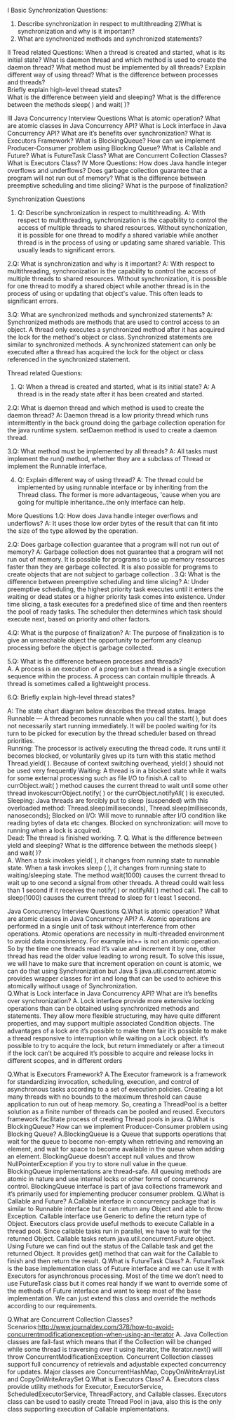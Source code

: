 I Basic Synchronization Questions: 
1) Describe synchronization in respect to multithreading 
  2)What is synchronization and why is it important? 
3) What are synchronized methods and synchronized statements? 
 
 II Tread related Questions: 
When a thread is created and started, what is its initial state? 
What is daemon thread and which method is used to create the daemon thread? 
What method must be implemented by all threads? 
Explain different way of using thread? 
What is the difference between processes and threads?  
Briefly explain high-level thread states?  
What is the difference between yield and sleeping? What is the difference between the methods sleep( ) and wait( )?  
 
III Java Concurrency Interview Questions 
What is atomic operation? What are atomic classes in Java Concurrency API? 
What is Lock interface in Java Concurrency API? What are it’s benefits over synchronization? 
What is Executors Framework? 
What is BlockingQueue? How can we implement Producer-Consumer problem using Blocking Queue? 
What is Callable and Future? 
What is FutureTask Class? 
What are Concurrent Collection Classes? 
What is Executors Class? 
IV More Questions: 
How does Java handle integer overflows and underflows? 
Does garbage collection guarantee that a program will not run out of memory? 
What is the difference between preemptive scheduling and time slicing? 
What is the purpose of finalization? 
 
 
 
Synchronization Questions 
 
1. Q: Describe synchronization in respect to multithreading. 
A: With respect to multithreading, synchronization is the capability to control the access of multiple threads to shared resources. Without synchonization, it is possible for one thread to modify a shared variable while another thread is in the process of using or updating same shared variable. This usually leads to significant errors. 
 
2.Q: What is synchronization and why is it important? 
A: With respect to multithreading, synchronization is the capability to control 
the access of multiple threads to shared resources. Without synchronization, it is possible for one thread to modify a shared object while another thread is in the process of using or updating that object's value. This often leads to significant errors. 
 
3.Q: What are synchronized methods and synchronized statements? 
A: Synchronized methods are methods that are used to control access to an object. A thread only executes a synchronized method after it has acquired the lock for the method's object or class. Synchronized statements are similar to synchronized methods. A synchronized statement can only be executed after a thread has acquired the lock for the object or class referenced in the synchronized statement. 
 
 
Thread related Questions: 
 
1. Q: When a thread is created and started, what is its initial state? 
A: A thread is in the ready state after it has been created and started. 
 
2.Q: What is daemon thread and which method is used to create the daemon thread? 
A: Daemon thread is a low priority thread which runs intermittently in the back ground doing the garbage collection operation for the java runtime system. setDaemon method is used to create a daemon thread. 
 
3.Q: What method must be implemented by all threads? 
A: All tasks must implement the run() method, whether they are a subclass of Thread or implement the Runnable interface. 
 
4. Q: Explain different way of using thread? 
A: The thread could be implemented by using runnable interface or by inheriting from the Thread class. 
The former is more advantageous, 'cause when you are going for multiple inheritance..the only 
interface can help. 
 
 
More Questions 
1.Q: How does Java handle integer overflows and underflows? 
A: It uses those low order bytes of the result that can fit into the size of the type allowed by the 
operation. 
 
2.Q: Does garbage collection guarantee that a program will not run out of memory? 
A: Garbage collection does not guarantee that a program will not run out of memory. It is possible for programs to use up memory resources faster than they are garbage collected. It is also possible for programs to create objects that are not subject to garbage collection 
. 
3.Q: What is the difference between preemptive scheduling and time slicing? 
A: Under preemptive scheduling, the highest priority task executes until it enters the waiting or dead states or a higher priority task comes into existence. Under time slicing, a task executes for a predefined slice of time and then reenters the pool of ready tasks. The scheduler then determines which task should execute next, based on priority and other factors. 
 
4.Q: What is the purpose of finalization? 
A: The purpose of finalization is to give an unreachable object the opportunity to perform any cleanup processing before the object is garbage collected. 
 
5.Q: What is the difference between processes and threads?  
A. A process is an execution of a program but a thread is a single execution sequence within the process. A process can contain multiple threads. A thread is sometimes called a lightweight process. 
 
6.Q: Briefly explain high-level thread states?  
 
A: The state chart diagram below describes the thread states. 
Image 
Runnable — A thread becomes runnable when you call the start( ), but does  not necessarily start running immediately.  It will be pooled waiting for its turn to be picked for execution by the thread scheduler based on thread priorities.  
Running: The processor is actively executing the thread code. It runs until it becomes blocked, or voluntarily gives up its turn with this static method Thread.yield( ). Because of context switching overhead, yield( ) should not be used very frequently 
Waiting: A thread is in a blocked state while it waits for some external processing such as file I/O to finish.A call to currObject.wait( ) method causes the current thread to wait until some other thread invokescurrObject.notify( ) or the currObject.notifyAll( ) is executed. 
Sleeping: Java threads are forcibly put to sleep (suspended) with this overloaded method: Thread.sleep(milliseconds), Thread.sleep(milliseconds, nanoseconds); 
Blocked on I/O: Will move to runnable after I/O condition like reading bytes of data etc changes. 
Blocked on synchronization: will move to running when a lock is acquired.  
Dead: The thread is finished working. 
7. Q. What is the difference between yield and sleeping? What is the difference between the methods sleep( ) and wait( )?  
A. When a task invokes yield( ), it changes from running state to runnable state. When a task invokes sleep ( ), it changes from running state to waiting/sleeping state. 
The method wait(1000) causes the current thread to wait up to one second a signal from other threads. A thread could wait less than 1 second if it receives the notify( ) or notifyAll( ) method call. The call to sleep(1000) causes the current thread to sleep for t least 1 second. 
 
Java Concurrency Interview Questions 
Q.What is atomic operation? What are atomic classes in Java Concurrency API? 
A. Atomic operations are performed in a single unit of task without interference from other operations. Atomic operations are necessity in multi-threaded environment to avoid data inconsistency. 
For example  int++ is not an atomic operation. So by the time one threads read it’s value and increment it by one, other thread has read the older value leading to wrong result. 
To solve this issue, we will have to make sure that increment operation on count is atomic, we can do that using Synchronization but Java 5 java.util.concurrent.atomic provides wrapper classes for int and long that can be used to achieve this atomically without usage of Synchronization.  
Q.What is Lock interface in Java Concurrency API? What are it’s benefits over synchronization? 
A. Lock interface provide more extensive locking operations than can be obtained using synchronized methods and statements. They allow more flexible structuring, may have quite different properties, and may support multiple associated Condition objects. 
The advantages of a lock are 
it’s possible to make them fair 
it’s possible to make a thread responsive to interruption while waiting on a Lock object. 
it’s possible to try to acquire the lock, but return immediately or after a timeout if the lock can’t be acquired 
it’s possible to acquire and release locks in different scopes, and in different orders 
 
Q.What is Executors Framework? 
A.The Executor framework is a framework for standardizing invocation, scheduling, execution, and control of asynchronous tasks according to a set of execution policies. 
Creating a lot many threads with no bounds to the maximum threshold can cause application to run out of heap memory. So, creating a ThreadPool is a better solution as a finite number of threads can be pooled and reused. Executors framework facilitate process of creating Thread pools in java. 
Q.What is BlockingQueue? How can we implement Producer-Consumer problem using Blocking Queue? 
A.BlockingQueue is a Queue that supports operations that wait for the queue to become non-empty when retrieving and removing an element, and wait for space to become available in the queue when adding an element. 
BlockingQueue doesn’t accept null values and throw NullPointerException if you try to store null value in the queue. 
BlockingQueue implementations are thread-safe. All queuing methods are atomic in nature and use internal locks or other forms of concurrency control. 
BlockingQueue interface is part of java collections framework and it’s primarily used for implementing producer consumer problem. 
Q.What is Callable and Future? 
A.Callable interface in concurrency package that is similar to Runnable interface but it can return any Object and able to throw Exception. 
Callable interface use Generic to define the return type of Object. Executors class provide useful methods to execute Callable in a thread pool. Since callable tasks run in parallel, we have to wait for the returned Object. Callable tasks return java.util.concurrent.Future object. Using Future we can find out the status of the Callable task and get the returned Object. It provides get() method that can wait for the Callable to finish and then return the result. 
Q.What is FutureTask Class? 
A. FutureTask is the base implementation class of Future interface and we can use it with Executors for asynchronous processing. Most of the time we don’t need to use FutureTask class but it comes real handy if we want to override some of the methods of Future interface and want to keep most of the base implementation. We can just extend this class and override the methods according to our requirements. 
 
Q.What are Concurrent Collection Classes? 
Scenarios:http://www.journaldev.com/378/how-to-avoid-concurrentmodificationexception-when-using-an-iterator 
A. Java Collection classes are fail-fast which means that if the Collection will be changed while some thread is traversing over it using iterator, the iterator.next() will throw ConcurrentModificationException. 
Concurrent Collection classes support full concurrency of retrievals and adjustable expected concurrency for updates. 
Major classes are ConcurrentHashMap, CopyOnWriteArrayList and CopyOnWriteArraySet 
Q.What is Executors Class? 
A. Executors class provide utility methods for Executor, ExecutorService, ScheduledExecutorService, ThreadFactory, and Callable classes. 
Executors class can be used to easily create Thread Pool in java, also this is the only class supporting execution of Callable implementations. 
 
 
 
 
 
 
 
 
 
 
 
 
 
 
 
 
 
 
 
 
 
 
 

